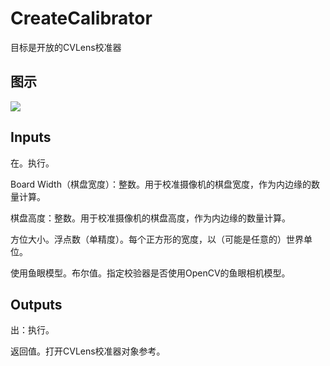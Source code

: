 # CreateCalibrator

目标是开放的CVLens校准器

## 图示

![]($-20221218-19402822.png)

## Inputs

在。执行。

Board Width（棋盘宽度）：整数。用于校准摄像机的棋盘宽度，作为内边缘的数量计算。

棋盘高度：整数。用于校准摄像机的棋盘高度，作为内边缘的数量计算。

方位大小。浮点数（单精度）。每个正方形的宽度，以（可能是任意的）世界单位。

使用鱼眼模型。布尔值。指定校验器是否使用OpenCV的鱼眼相机模型。  

## Outputs

出：执行。

返回值。打开CVLens校准器对象参考。
